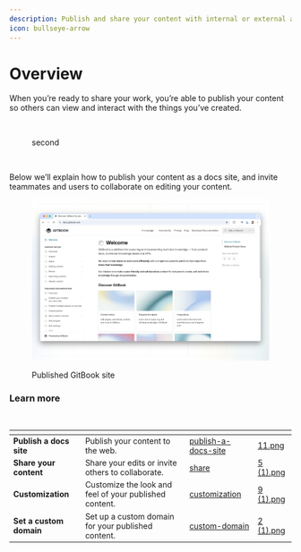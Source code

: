 ```yaml
---
description: Publish and share your content with internal or external audiences.
icon: bullseye-arrow
---
```


# Overview

When you’re ready to share your work, you’re able to publish your content so others can view and interact with the things you’ve created.

<figure><img src="https://www.gitbook.com/cdn-cgi/image/dpr=2,width=1168,onerror=redirect,format=auto/https%3A%2F%2Fcontent.gitbook.com%2Fcontent%2FXFH6cpzE2ZjZpRFhVpSn%2Fblobs%2FP3fxKrio3Vn6hU71ck0p%2FScreen%20Shot%202024-12-13%20at%203.21.30%20PM.png" alt=""><figcaption><p>second</p></figcaption></figure>

<figure><img src="https://www.gitbook.com/cdn-cgi/image/dpr=2,width=1168,onerror=redirect,format=auto/https%3A%2F%2Fcontent.gitbook.com%2Fcontent%2FXFH6cpzE2ZjZpRFhVpSn%2Fblobs%2FP3fxKrio3Vn6hU71ck0p%2FScreen%20Shot%202024-12-13%20at%203.21.30%20PM.png" alt=""><figcaption></figcaption></figure>

Below we’ll explain how to publish your content as a docs site, and invite teammates and users to collaborate on editing your content.

<figure><img src=".gitbook/assets/public-content.png" alt=""><figcaption><p>Published GitBook site</p></figcaption></figure>

### Learn more

<figure><img src="https://john-example.gitbook.io/~gitbook/image?url=https%3A%2F%2Fwww.gitbook.com%2Fcdn-cgi%2Fimage%2Fdpr%3D2%2Cwidth%3D1168%2Conerror%3Dredirect%2Cformat%3Dauto%2Fhttps%253A%252F%252Fcontent.gitbook.com%252Fcontent%252FXFH6cpzE2ZjZpRFhVpSn%252Fblobs%252FP3fxKrio3Vn6hU71ck0p%252FScreen%252520Shot%2525202024-12-13%252520at%2525203.21.30%252520PM.png&#x26;width=768&#x26;dpr=4&#x26;quality=100&#x26;sign=77fd98ec&#x26;sv=2" alt=""><figcaption></figcaption></figure>

<table data-card-size="large" data-view="cards"><thead><tr><th></th><th></th><th data-hidden data-card-target data-type="content-ref"></th><th data-hidden data-card-cover data-type="files"></th></tr></thead><tbody><tr><td><strong>Publish a docs site</strong></td><td>Publish your content to the web.</td><td><a href="published-documentation/publish-a-docs-site/">publish-a-docs-site</a></td><td><a href=".gitbook/assets/11.png">11.png</a></td></tr><tr><td><strong>Share your content</strong></td><td>Share your edits or invite others to collaborate.</td><td><a href="collaboration/share/">share</a></td><td><a href=".gitbook/assets/5 (1).png">5 (1).png</a></td></tr><tr><td><strong>Customization</strong></td><td>Customize the look and feel of your published content.</td><td><a href="published-documentation/customization/">customization</a></td><td><a href=".gitbook/assets/9 (1).png">9 (1).png</a></td></tr><tr><td><strong>Set a custom domain</strong></td><td>Set up a custom domain for your published content.</td><td><a href="published-documentation/custom-domain/">custom-domain</a></td><td><a href=".gitbook/assets/2 (1).png">2 (1).png</a></td></tr></tbody></table>
